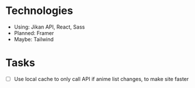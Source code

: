 # Technologies
- Using: Jikan API, React, Sass
- Planned: Framer
- Maybe: Tailwind

# Tasks
- [ ] Use local cache to only call API if anime list changes, to make site faster
